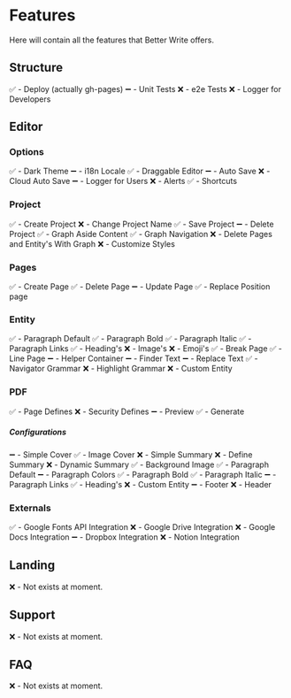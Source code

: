 # Features

Here will contain all the features that Better Write offers.

## Structure

✅ - Deploy (actually gh-pages)
➖ - Unit Tests
❌ - e2e Tests
❌ - Logger for Developers

## Editor

### Options

✅ - Dark Theme
➖ - i18n Locale
✅ - Draggable Editor
➖ - Auto Save
❌ - Cloud Auto Save
➖ - Logger for Users
❌ - Alerts
✅ - Shortcuts

### Project

✅ - Create Project
❌ - Change Project Name
✅ - Save Project
➖ - Delete Project
✅ - Graph Aside Content
✅ - Graph Navigation
❌ - Delete Pages and Entity's With Graph
❌ - Customize Styles

### Pages

✅ - Create Page
✅ - Delete Page
➖ - Update Page
✅ - Replace Position page

### Entity

✅ - Paragraph Default
✅ - Paragraph Bold
✅ - Paragraph Italic
✅ - Paragraph Links
✅ - Heading's
❌ - Image's
❌ - Emoji's
✅ - Break Page
✅ - Line Page
➖ - Helper Container
➖ - Finder Text
➖ - Replace Text
✅ - Navigator Grammar
❌ - Highlight Grammar
❌ - Custom Entity

### PDF

✅ - Page Defines
❌ - Security Defines
➖ - Preview
✅ - Generate

##### Configurations

➖ - Simple Cover
✅ - Image Cover
❌ - Simple Summary
❌ - Define Summary
❌ - Dynamic Summary
✅ - Background Image
✅ - Paragraph Default
➖ - Paragraph Colors
✅ - Paragraph Bold
✅ - Paragraph Italic
➖ - Paragraph Links
✅ - Heading's
❌ - Custom Entity
➖ - Footer
❌ - Header

### Externals

✅ - Google Fonts API Integration
❌ - Google Drive Integration
❌ - Google Docs Integration
➖ - Dropbox Integration
❌ - Notion Integration

## Landing

❌ - Not exists at moment.

## Support

❌ - Not exists at moment.

## FAQ

❌ - Not exists at moment.
